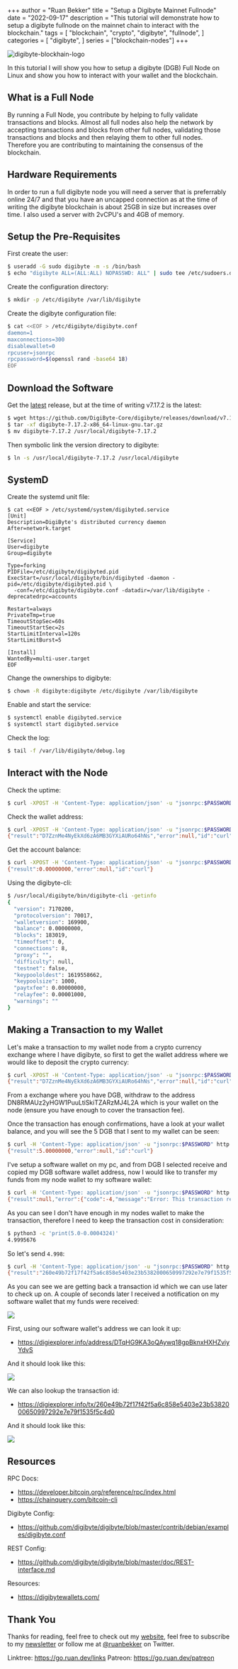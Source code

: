 +++
author = "Ruan Bekker"
title = "Setup a Digibyte Mainnet Fullnode"
date = "2022-09-17"
description = "This tutorial will demonstrate how to setup a digibyte fullnode on the mainnet chain to interact with the blockchain."
tags = [
    "blockchain",
    "crypto",
    "digibyte",
    "fullnode",
]
categories = [
    "digibyte",
]
series = ["blockchain-nodes"]
+++

![digibyte-blockhain-logo](https://upload.wikimedia.org/wikipedia/commons/f/f8/DigiByte-Blockchain-Logo.png)

In this tutorial I will show you how to setup a digibyte (DGB) Full Node on Linux and show you how to interact with your wallet and the blockchain.

## What is a Full Node

By running a Full Node, you contribute by helping to fully validate transactions and blocks. Almost all full nodes also help the network by accepting transactions and blocks from other full nodes, validating those transactions and blocks and then relaying them to other full nodes. Therefore you are contributing to maintaining the consensus of the blockchain.

## Hardware Requirements

In order to run a full digibyte node you will need a server that is preferrably online 24/7 and that you have an uncapped connection as at the time of writing the digibyte blockchain is about 25GB in size but increases over time. I also used a server with 2vCPU's and 4GB of memory.

## Setup the Pre-Requisites

First create the user:

```bash
$ useradd -G sudo digibyte -m -s /bin/bash
$ echo "digibyte ALL=(ALL:ALL) NOPASSWD: ALL" | sudo tee /etc/sudoers.d/no-sudo-password-for-digibyte
```

Create the configuration directory:

```bash
$ mkdir -p /etc/digibyte /var/lib/digibyte
```

Create the digibyte configuration file:

```bash
$ cat <<EOF > /etc/digibyte/digibyte.conf
daemon=1
maxconnections=300
disablewallet=0
rpcuser=jsonrpc
rpcpassword=$(openssl rand -base64 18)
EOF
```

## Download the Software

Get the [latest](https://github.com/DigiByte-Core/digibyte/releases) release, but at the time of writing v7.17.2 is the latest:

```bash
$ wget https://github.com/DigiByte-Core/digibyte/releases/download/v7.17.2/digibyte-7.17.2-x86_64-linux-gnu.tar.gz
$ tar -xf digibyte-7.17.2-x86_64-linux-gnu.tar.gz
$ mv digibyte-7.17.2 /usr/local/digibyte-7.17.2
```

Then symbolic link the version directory to digibyte:

```bash
$ ln -s /usr/local/digibyte-7.17.2 /usr/local/digibyte
```

## SystemD

Create the systemd unit file:

```
$ cat <<EOF > /etc/systemd/system/digibyted.service
[Unit]
Description=DigiByte's distributed currency daemon
After=network.target

[Service]
User=digibyte
Group=digibyte

Type=forking
PIDFile=/etc/digibyte/digibyted.pid
ExecStart=/usr/local/digibyte/bin/digibyted -daemon -pid=/etc/digibyte/digibyted.pid \
  -conf=/etc/digibyte/digibyte.conf -datadir=/var/lib/digibyte -deprecatedrpc=accounts 

Restart=always
PrivateTmp=true
TimeoutStopSec=60s
TimeoutStartSec=2s
StartLimitInterval=120s
StartLimitBurst=5

[Install]
WantedBy=multi-user.target
EOF
```

Change the ownerships to digibyte:

```bash
$ chown -R digibyte:digibyte /etc/digibyte /var/lib/digibyte
```

Enable and start the service:

```bash
$ systemctl enable digibyted.service
$ systemctl start digibyted.service
```

Check the log:

```bash
$ tail -f /var/lib/digibyte/debug.log
```

## Interact with the Node

Check the uptime:

```bash
$ curl -XPOST -H 'Content-Type: application/json' -u "jsonrpc:$PASSWORD" http://localhost:14022 -d '{"jsonrpc": "1.0", "id": "curl", "method": "uptime", "params": []}'
```

Check the wallet address:

```bash
$ curl -XPOST -H 'Content-Type: application/json' -u "jsonrpc:$PASSWORD" http://localhost:14022 -d '{"jsonrpc": "1.0", "id": "curl", "method": "getaccountaddress", "params": []}'
{"result":"D7ZznMe4NyEkXd6zA6MB3GYXiAURo64hNs","error":null,"id":"curl"}
```

Get the account balance:

```bash
$ curl -XPOST -H 'Content-Type: application/json' -u "jsonrpc:$PASSWORD" http://localhost:14022 -d '{"jsonrpc": "1.0", "id": "curl", "method": "getbalance", "params": []}'
{"result":0.00000000,"error":null,"id":"curl"}
```

Using the digibyte-cli:

```bash
$ /usr/local/digibyte/bin/digibyte-cli -getinfo
{
  "version": 7170200,
  "protocolversion": 70017,
  "walletversion": 169900,
  "balance": 0.00000000,
  "blocks": 183019,
  "timeoffset": 0,
  "connections": 8,
  "proxy": "",
  "difficulty": null,
  "testnet": false,
  "keypoololdest": 1619558662,
  "keypoolsize": 1000,
  "paytxfee": 0.00000000,
  "relayfee": 0.00001000,
  "warnings": ""
}
```

## Making a Transaction to my Wallet

Let's make a transaction to my wallet node from a crypto currency exchange where I have digibyte, so first to get the wallet address where we would like to deposit the crypto currency:

```bash
$ curl -XPOST -H 'Content-Type: application/json' -u "jsonrpc:$PASSWORD" http://localhost:14022 -d '{"jsonrpc": "1.0", "id": "curl", "method": "getaccountaddress", "params": []}'
{"result":"D7ZznMe4NyEkXd6zA6MB3GYXiAURo64hNs","error":null,"id":"curl"}
```

From a exchange where you have DGB, withdraw to the address DN8RMAUz2yHGW1PuuLtiSkiTZARzMJ4L2A which is your wallet on the node (ensure you have enough to cover the transaction fee).

Once the transaction has enough confirmations, have a look at your wallet balance, and you will see the 5 DGB that I sent to my wallet can be seen:

```bash
$ curl -H 'Content-Type: application/json' -u "jsonrpc:$PASSWORD" http://localhost:14022 -d '{"jsonrpc": "1.0", "id": "curl", "method": "getbalance", "params": [""]}'
{"result":5.00000000,"error":null,"id":"curl"}
```

I've setup a software wallet on my pc, and from DGB I selected receive and copied my DGB software wallet address, now I would like to transfer my funds from my node wallet to my software wallet:

```bash
$ curl -H 'Content-Type: application/json' -u "jsonrpc:$PASSWORD" http://localhost:14022 -d '{"jsonrpc": "1.0", "id":"curl", "method": "sendtoaddress", "params": ["DTqHG9KA3oQAywq18gpBknxHXHZviyYdvS", 5.0, "donation", "happy bday"] }'
{"result":null,"error":{"code":-4,"message":"Error: This transaction requires a transaction fee of at least 0.0004324"},"id":"curl"}
```

As you can see I don't have enough in my nodes wallet to make the transaction, therefore I need to keep the transaction cost in consideration:

```bash
$ python3 -c 'print(5.0-0.0004324)'
4.9995676
```

So let's send `4.998`:

```bash
$ curl -H 'Content-Type: application/json' -u "jsonrpc:$PASSWORD" http://localhost:14022 -d '{"jsonrpc": "1.0", "id":"curl", "method": "sendtoaddress", "params": ["DTqHG9KA3oQAywq18gpBknxHXHZviyYdvS", 4.998, "donation", "happy bday"] }'
{"result":"260e49b72f17f42f5a6c858e5403e23b5382000650997292e7e79f1535f5c4d0","error":null,"id":"curl"}
```

As you can see we are getting back a transaction id which we can use later to check up on. A couple of seconds later I received a notification on my software wallet that my funds were received:

![](https://user-images.githubusercontent.com/567298/116690769-2aae2880-a9ba-11eb-8735-3fd1f0cc9ece.png)

First, using our software wallet's address we can look it up:
- https://digiexplorer.info/address/DTqHG9KA3oQAywq18gpBknxHXHZviyYdvS

And it should look like this:

![](https://user-images.githubusercontent.com/567298/116691497-29313000-a9bb-11eb-962d-0427a560718a.png)

We can also lookup the transaction id:
- https://digiexplorer.info/tx/260e49b72f17f42f5a6c858e5403e23b5382000650997292e7e79f1535f5c4d0

And it should look like this:

![](https://user-images.githubusercontent.com/567298/116691773-9ba21000-a9bb-11eb-978e-58be3a8be045.png)

## Resources

RPC Docs:
- https://developer.bitcoin.org/reference/rpc/index.html
- https://chainquery.com/bitcoin-cli

Digibyte Config:
- https://github.com/digibyte/digibyte/blob/master/contrib/debian/examples/digibyte.conf

REST Config:
- https://github.com/digibyte/digibyte/blob/master/doc/REST-interface.md

Resources:
- https://digibytewallets.com/

## Thank You

Thanks for reading, feel free to check out my [website](https://ruan.dev), feel free to subscribe to my [newsletter](http://digests.ruanbekker.com/?via=blockchainguides) or follow me at [@ruanbekker](https://twitter.com/ruanbekker) on Twitter.

Linktree: https://go.ruan.dev/links
Patreon: https://go.ruan.dev/patreon
